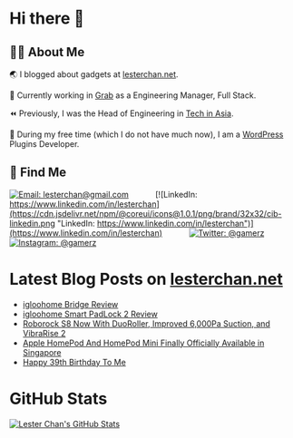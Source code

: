 # Hi there 👋

## 👨‍💻 About Me

🌏 I blogged about gadgets at [lesterchan.net](https://lesterchan.net).

🥞 Currently working in [Grab](https://grab.com) as a Engineering Manager, Full Stack.

⏪ Previously, I was the Head of Engineering in [Tech in Asia](https://www.techinasia.com).

🔌 During my free time (which I do not have much now), I am a [WordPress](https://wordpress.org) Plugins Developer.

## 🔎 Find Me

[![Email: lesterchan@gmail.com](https://cdn.jsdelivr.net/npm/@coreui/icons@1.0.1/png/brand/32x32/cib-gmail.png "Email: lesterchan@gmail.com")](mailto:lesterchan@gmail.com)
&nbsp;&nbsp;&nbsp;&nbsp;&nbsp;&nbsp;&nbsp;&nbsp;&nbsp;&nbsp;
[![LinkedIn: https://www.linkedin.com/in/lesterchan](https://cdn.jsdelivr.net/npm/@coreui/icons@1.0.1/png/brand/32x32/cib-linkedin.png "LinkedIn: https://www.linkedin.com/in/lesterchan")](https://www.linkedin.com/in/lesterchan)
&nbsp;&nbsp;&nbsp;&nbsp;&nbsp;&nbsp;&nbsp;&nbsp;&nbsp;&nbsp;
[![Twitter: @gamerz](https://cdn.jsdelivr.net/npm/@coreui/icons@1.0.1/png/brand/32x32/cib-twitter.png "Twitter: @gamerz")](https://twitter.com/gamerz)
&nbsp;&nbsp;&nbsp;&nbsp;&nbsp;&nbsp;&nbsp;&nbsp;&nbsp;&nbsp;
[![Instagram: @gamerz](https://cdn.jsdelivr.net/npm/@coreui/icons@1.0.1/png/brand/32x32/cib-instagram.png "Instagram: @gamerz")](https://instagram.com/gamerz)

# Latest Blog Posts on [lesterchan.net](https://lesterchan.net)

<!-- BLOG-POST-LIST:START -->
- [igloohome Bridge Review](https://lesterchan.net/blog/2023/04/25/igloohome-bridge-review/)
- [igloohome Smart PadLock 2 Review](https://lesterchan.net/blog/2023/04/20/igloohome-smart-padlock-2-review/)
- [Roborock S8 Now With DuoRoller, Improved 6,000Pa Suction, and VibraRise 2](https://lesterchan.net/blog/2023/03/31/roborock-s8-now-with-duoroller-improved-6000pa-suction-and-vibrarise-2/)
- [Apple HomePod And HomePod Mini Finally Officially Available in Singapore](https://lesterchan.net/blog/2023/03/28/apple-homepod-and-homepod-mini-finally-officially-available-in-singapore/)
- [Happy 39th Birthday To Me](https://lesterchan.net/blog/2023/03/25/happy-39th-birthday-to-me/)
<!-- BLOG-POST-LIST:END -->

# GitHub Stats

[![Lester Chan's GitHub Stats](https://github-readme-stats.vercel.app/api?username=lesterchan&show_icons=true&private=true&include_all_commits=true "Lester Chan's GitHub Stats")](https://github.com/lesterchan)
